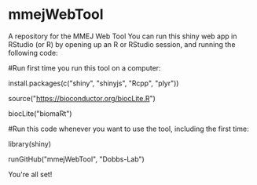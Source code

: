 # mmejWebTool
A repository for the MMEJ Web Tool
You can run this shiny web app in RStudio (or R) by opening up an R or RStudio session, and running the following code:


#Run first time you run this tool on a computer:

install.packages(c("shiny", "shinyjs", "Rcpp", "plyr"))

source("https://bioconductor.org/biocLite.R")

biocLite("biomaRt")



#Run this code whenever you want to use the tool, including the first time:

library(shiny)

runGitHub("mmejWebTool", "Dobbs-Lab")


You're all set!
